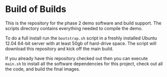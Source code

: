 Build of Builds
===============

This is the repository for the phase 2 demo software and build support. The scripts directory contains everything needed to compile the demo.

To do a full install run the `bootstrap.sh` script in a freshly installed Ubuntu 12.04 64-bit server with at least 50gb of hard-drive space. The script will download this repository and kick off the main build.

If you already have this repository checked out then you can execute `main.sh` to install all the software dependencies for this project, check out all the code, and build the final images.
